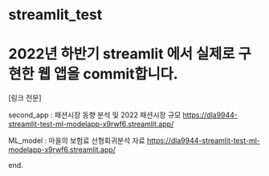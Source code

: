 # streamlit_test
# 2022년 하반기 streamlit 에서 실제로 구현한 웹 앱을 commit합니다.
[링크 전문] 

second_app : 패션시장 동향 분석 및 2022 패션시장 규모
https://dla9944-streamlit-test-ml-modelapp-x9rwf6.streamlit.app/

ML_model : 마을의 보험료 선형회귀분석 자료
https://dla9944-streamlit-test-ml-modelapp-x9rwf6.streamlit.app/

end.
